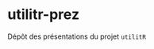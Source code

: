 # utilitr-prez

<!-- badges: start -->
<!-- badges: end -->

Dépôt des présentations du projet `utilitR`



